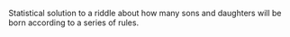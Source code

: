 Statistical solution to a riddle about how many sons and daughters will be born according to a series of rules.